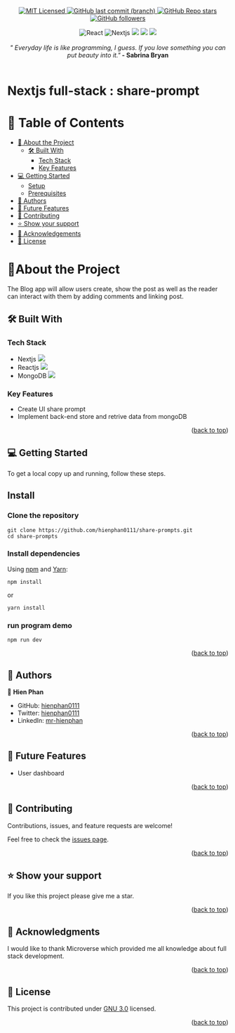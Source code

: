 <p align="center">
  <a href="https://github.com/Hamzaoutdoors/Catalog-Of-My-Things/blob/dev/LICENSE.md">
    <img alt="MIT Licensed" src="https://img.shields.io/github/license/Hamzaoutdoors/to-do-list?style=flat-square">
  </a>
  <a href="https://github.com/hienphan0111/share-prompts">
    <img alt="GitHub last commit (branch)" src="https://img.shields.io/github/last-commit/hienphan0111/share-prompts/dev?color=blue&style=flat-square">
  </a>
  <a href="https://github.com/hienphan0111/share-prompt">
    <img alt="GitHub Repo stars" src="https://img.shields.io/github/stars/hienphan0111/share-prompts?color=green&label=%E2%98%85%20stars%20&style=flat-square">
  </a>
  <a href="https://github.com/hienphan0111">
    <img alt="GitHub followers" src="https://img.shields.io/github/followers/hienphan0111?color=yellow&logo=github&style=flat-square">
  </a>
</p>

<div align="center">
 <img alt="React" src="https://img.shields.io/badge/-ReactJs-61DAFB?logo=react&logoColor=white&style=for-the-badge"> <img alt="Nextjs" src="https://img.shields.io/badge/Next-black?style=for-the-badge&logo=next.js&logoColor=white">  <img src="https://img.shields.io/badge/MongoDB-%234ea94b.svg?style=for-the-badge&logo=mongodb&logoColor=white"/>  <img src="https://img.shields.io/badge/node.js-6DA55F?style=for-the-badge&logo=node.js&logoColor=white"/> <img src="https://img.shields.io/badge/tailwindcss-%2338B2AC.svg?style=for-the-badge&logo=tailwind-css&logoColor=white"/></div>

   </br>
 <div align="center">
  <em align="center" style>" Everyday life is like programming, I guess. If you love something you can put beauty into it."</em><strong> - Sabrina Bryan</strong>
  </div>
   </br>

# Nextjs full-stack : share-prompt

# 📗 Table of Contents

- [📖 About the Project](#about-project)
  - [🛠 Built With](#built-with)
    - [Tech Stack](#tech-stack)
    - [Key Features](#key-features)
- [💻 Getting Started](#getting-started)
  - [Setup](#setup)
  - [Prerequisites](#prerequisites)
- [👥 Authors](#authors)
- [🔭 Future Features](#future-features)
- [🤝 Contributing](#contributing)
- [⭐️ Show your support](#support)
- [🙏 Acknowledgements](#acknowledgements)
- [📝 License](#license)

<!-- PROJECT DESCRIPTION -->

# 📖About the Project <a name="about-project"></a>

The Blog app will allow users create, show the post as well as the reader can interact with them by adding comments and linking post.

<!--
</br>
 <div align="center">
   <kbd>
    <img alt="gif" src="" width=100% />
    <p>Catalog of my things Console App</p>
   </kbd>
</div>
-->

## 🛠 Built With <a name="built-with"></a>

### Tech Stack <a name="tech-stack"></a>

- Nextjs <img src="https://img.shields.io/badge/next.js-000000?style=for-the-badge&logo=nextdotjs&logoColor=white">
- Reactjs <img src="https://img.shields.io/badge/-ReactJs-61DAFB?logo=react&logoColor=white&style=for-the-badge">
- MongoDB <img src="https://img.shields.io/badge/MongoDB-%234ea94b.svg?style=for-the-badge&logo=mongodb&logoColor=white">

<!-- Features -->

### Key Features <a name="key-features"></a>

- Create UI share prompt
- Implement back-end store and retrive data from mongoDB

<p align="right">(<a href="#readme-top">back to top</a>)</p>

<!-- GETTING STARTED -->

## 💻 Getting Started <a name="getting-started"></a>

To get a local copy up and running, follow these steps.

## Install

### Clone the repository

```shell
git clone https://github.com/hienphan0111/share-prompts.git
cd share-prompts
```

### Install dependencies

Using [npm](https://github.com/npm) and [Yarn](https://github.com/yarnpkg/yarn):

```shell
npm install
```

or

```shell
yarn install
```

### run program demo

```shell
npm run dev
```


<p align="right">(<a href="#readme-top">back to top</a>)</p>

<!-- AUTHORS -->

## 👥 Authors <a name="authors"></a>

👤 **Hien Phan**

- GitHub: [hienphan0111](https://github.com/hienphan0111)
- Twitter: [hienphan0111](https://twitter.com/hienphan0111)
- LinkedIn: [mr-hienphan](https://www.linkedin.com/in/hien-phan-61097b256/)


<p align="right">(<a href="#readme-top">back to top</a>)</p>

<!-- FUTURE FEATURES -->

## 🔭 Future Features <a name="future-features"></a>

- User dashboard

<p align="right">(<a href="#readme-top">back to top</a>)</p>

<!-- CONTRIBUTING -->

## 🤝 Contributing <a name="contributing"></a>

Contributions, issues, and feature requests are welcome!

Feel free to check the [issues page](../../issues/).

<p align="right">(<a href="#readme-top">back to top</a>)</p>

<!-- SUPPORT -->

## ⭐️ Show your support <a name="support"></a>

If you like this project please give me a star.

<p align="right">(<a href="#readme-top">back to top</a>)</p>

<!-- ACKNOWLEDGEMENTS -->

## 🙏 Acknowledgments <a name="acknowledgements"></a>

I would like to thank Microverse which provided me all knowledge about full stack development.

<p align="right">(<a href="#readme-top">back to top</a>)</p>

<!-- LICENSE -->

## 📝 License <a name="license"></a>

This project is contributed under [GNU 3.0](./LICENSE.md) licensed.

<p align="right">(<a href="#readme-top">back to top</a>)</p>